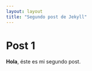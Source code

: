```yaml
---
layout: layout
title: "Segundo post de Jekyll"
---
```


# Post 1
**Hola**, éste es mi segundo post.
